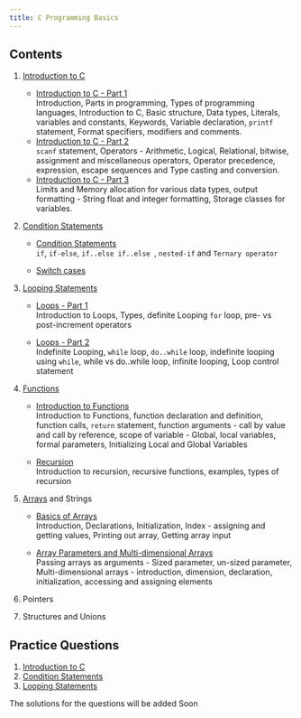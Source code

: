 ```yaml
---
title: C Programming Basics
---
```


## Contents

1. [Introduction to C](<Intro_to_C(1).html>)

   - [Introduction to C - Part 1](<Intro_to_C(1).html>)  
     Introduction, Parts in programming, Types of programming languages, Introduction to C, Basic structure, Data types, Literals, variables and constants, Keywords, Variable declaration, `printf` statement, Format specifiers, modifiers and comments.
   - [Introduction to C - Part 2](<Intro_to_C(2).html>)  
     `scanf` statement, Operators - Arithmetic, Logical, Relational, bitwise, assignment and miscellaneous operators, Operator precedence, expression, escape sequences and Type casting and conversion.
   - [Introduction to C - Part 3](<Intro_to_C(3).html>)  
     Limits and Memory allocation for various data types, output formatting - String float and integer formatting, Storage classes for variables.

2. [Condition Statements](condition_statements.html)

   - [Condition Statements](condition_statements.html)  
     `if`, `if-else`, `if..else if..else `, `nested-if` and `Ternary operator`

   - [Switch cases](switch_case.html)

3. [Looping Statements](loops.html)

   - [Loops - Part 1](loops.html)  
     Introduction to Loops, Types, definite Looping `for` loop, pre- vs post-increment operators

   - [Loops - Part 2](indefinite_loops.html)  
     Indefinite Looping, `while` loop, `do..while` loop, indefinite looping using `while`, while vs do..while loop, infinite looping, Loop control statement

4. [Functions](functions.html)

   - [Introduction to Functions](functions.html)  
      Introduction to Functions, function declaration and definition, function calls, `return` statement, function arguments - call by value and call by reference, scope of variable - Global, local variables, formal parameters, Initializing Local and Global Variables

   - [Recursion](recursion.html)  
     Introduction to recursion, recursive functions, examples, types of recursion

5. [Arrays](arrays.html) and Strings

   - [Basics of Arrays](arrays.html)  
      Introduction, Declarations, Initialization, Index - assigning and getting values, Printing out array, Getting array input

   - [Array Parameters and Multi-dimensional Arrays](multi_dimensional_arrays.html)  
      Passing arrays as arguments - Sized parameter, un-sized parameter, Multi-dimensional arrays - introduction, dimension, declaration, initialization, accessing and assigning elements

6. Pointers
7. Structures and Unions

## Practice Questions

1. [Introduction to C](Practice_code1.html)
2. [Condition Statements](Practice_code2.html)
3. [Looping Statements](Practice_code3.html)

The solutions for the questions will be added Soon
